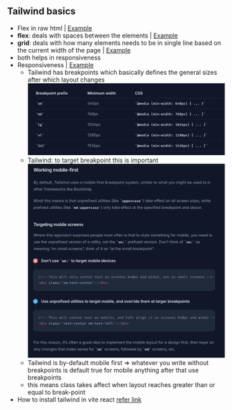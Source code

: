 ## Tailwind basics

- Flex in raw html | [Example]()
- **flex**: deals with spaces between the elements | [Example]()
- **grid**: deals with how many elements needs to be in single line based on the current width of the page | [Example]()
- both helps in responsiveness
- Responsiveness | [Example]()
  - Tailwind has breakpoints which basically defines the general sizes after which layout changes ![breakpoints](./02.tailwind-react/src/assets/tailwind-breakpoints.png)
  - Tailwind: to target breakpoint this is important ![mobile-first](./02.tailwind-react/src/assets/mobile-first.png) 
  - Tailwind is by-default mobile first => whatever you write without breakpoints is default true for mobile anything after that use breakpoints
  - this means class takes affect when layout reaches greater than or equal to break-point
- How to install tailwind in vite react [refer link](https://tailwindcss.com/docs/guides/vite)